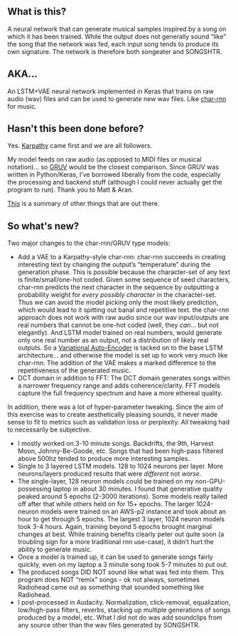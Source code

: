## What is this?
A neural network that can generate musical samples inspired by a song on which it has been trained.  While the output does not generally sound “like” the song that the network was fed, each input song tends to produce its own signature.  The network is therefore both songeater and SONGSHTR.

## AKA...
An LSTM+VAE neural network implemented in Keras that trains on raw audio (wav) files and can be used to generate new wav files. Like [char-rnn](https://github.com/karpathy/char-rnn) for music.

## Hasn't this been done before?
Yes.  [Karpathy](http://karpathy.github.io/2015/05/21/rnn-effectiveness/) came first and we are all followers.  

My model feeds on raw audio (as opposed to MIDI files or musical notation)… so [GRUV](https://github.com/MattVitelli/GRUV) would be the closest comparison.  Since GRUV was written in Python/Keras, I’ve borrowed liberally from the code, especially the processing and backend stuff (although I could never actually get the program to run).  Thank you to Matt & Aran.

[This](http://www.asimovinstitute.org/analyzing-deep-learning-tools-music/) is a summary of other things that are out there.

## So what's new?
Two major changes to the char-rnn/GRUV type models:
- Add a VAE to a Karpathy-style char-rnn: char-rnn succeeds in creating interesting text by changing the output’s “temperature” during the generation phase.  This is possible because the character-set of any text is finite/small/one-hot coded.  Given some sequence of seed characters, char-rnn predicts the next character in the sequence by outputting a probability weight for _every possibly character_ in the character-set.  Thus we can avoid the model picking only the most likely prediction, which would lead to it spitting out banal and repetitive text.  the char-rnn approach does not work with raw audio since our wav input/outputs are real numbers that cannot be one-hot coded (well, they _can_… but not elegantly).  And LSTM model trained on real numbers, would generate only one real number as an output, not a distribution of likely real outputs.  So a [Variational Auto-Encoder](https://blog.keras.io/building-autoencoders-in-keras.html) is tacked on to the base LSTM architecture… and otherwise the model is set up to work very much like char-rnn.  The addition of the VAE makes a marked difference to the repetitiveness of the generated music.
- DCT domain in addition to FFT: The DCT domain generates songs within a narrower frequency range and adds coherence/clarity.  FFT models capture the full frequency spectrum and have a more ethereal quality.

In addition, there was a lot of hyper-parameter tweaking.  Since the aim of this exercise was to create aesthetically pleasing sounds, it never made sense to fit to metrics such as validation loss or perplexity.  All tweaking had to necessarily be subjective.
- I mostly worked on 3-10 minute songs.  Backdrifts, the 9th, Harvest Moon, Johnny-Be-Goode, etc.  Songs that had been high-pass filtered above 500hz tended to produce more interesting samples.
- Single to 3 layered LSTM models.  128 to 1024 neurons per layer. More neurons/layers produced results that were _different_ not _worse_.
- The single-layer, 128 neuron models could be trained on my non-GPU-possessing laptop in about 30 minutes.  I found that generative quality peaked around 5 epochs (2-3000 iterations).  Some models really tailed off after that while others held on for 15+ epochs.  The larger 1024-neuron models were trained on an AWS-p2 instance and took about an hour to get through 5 epochs.   The largest 3 layer, 1024 neuron models took 3-4 hours. Again, training beyond 5 epochs brought marginal changes at best.  While training benefits clearly peter out quite soon (a troubling sign for a more traditional rnn use-case), it didn’t hurt the ability to generate music.
- Once a model is trained up, it can be used to generate songs fairly quickly, even on my laptop a 3 minute song took 5-7 minutes to put out.
- The produced songs DID NOT sound like what was fed into them.  This program does NOT “remix” songs – ok not always, sometimes Radiohead came out as something that sounded something like Radiohead.
- I post-processed in Audacity.  Normalization, click-removal, equalization, low/high-pass filters, reverbs, stacking up multiple generations of songs produced by a model, etc.  What I did not do was add soundclips from any source other than the wav files generated by SONGSHTR.
